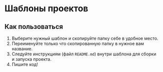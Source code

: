 # Шаблоны проектов

## Как пользоваться

1. Выберите нужный шаблон и скопируйте папку себе в удобное место.
2. Переименуйте только что скопированную папку в нужное вам название.
3. Следуйте инструкциям (файл `README.md`) внутри шаблона для сборки и запуска проекта.
4. Пишите код!
